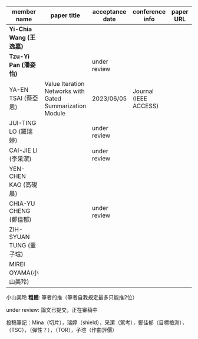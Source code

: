 | member name   | paper title | acceptance date | conference info | paper URL | notes |
|---------------|-------------|-----------------|---------------------|-----|-----------------|
| **Yi-Chia Wang (王逸嘉)**  |             |                 |                     |     |                 |
| **Tzu-Yi Pan (潘姿怡)**    ||under review| |     |                 |
| YA-EN TSAI (蔡亞恩) | Value Iteration Networks with Gated Summarization Module | 2023/06/05 | Journal (IEEE ACCESS) |     |                 |
| JUI-TING LO (羅瑞婷)   |             |under review|                     ||                 |
| CAI-JIE LI (李采潔)   |             |under review|                     ||                 |
| YEN-CHEN KAO (高硯晨) |             ||                     ||                 |
| CHIA-YU CHENG (鄭佳郁) |             |under review|                     |     |                 |
| ZIH-SYUAN TUNG (董子瑄) |             |                 |                     |     |                 |
| MIREI OYAMA(小山美玲) |             |                 |                     |     |                 |


小山美玲
**粗體**: 筆者的推（筆者自我規定最多只能推2位）

under review: 論文已提交，正在審稿中

投稿筆記：Mina（切片），瑞婷（shield），采潔（駕考），鄭佳郁（目標檢測），（TSC），（彈性？），（TOR），子瑄（作曲評價）
